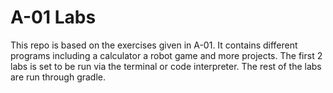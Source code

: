 # A-01 Labs

This repo is based on the exercises given in A-01. It contains different programs including
a calculator a robot game and more projects. The first 2 labs is set to be run via the terminal or code interpreter.
The rest of the labs are run through gradle.



